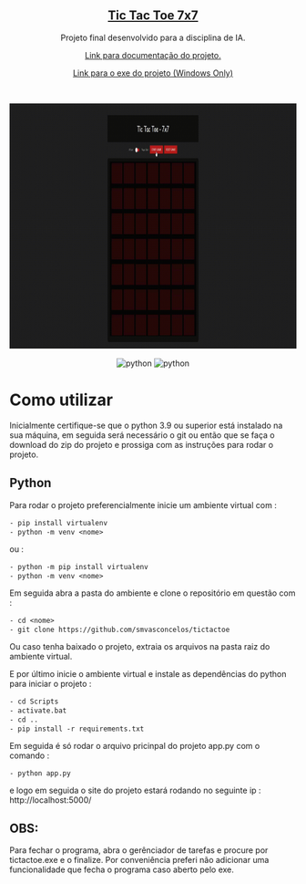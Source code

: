 <!-- PROJECT LOGO -->
<br />
<p align="center">
  <a href="https://github.com/smvasconcelos/tictactoe">
	<h2 align="center">Tic Tac Toe 7x7</h2>
  </a>
  <p align="center">
    Projeto final desenvolvido para a disciplina de IA.
    <br />
  </p>
  <p align="center"><a href="https://smvasconcelos.github.io/tictactoe/"> Link para documentação do projeto. <a/></p>
  <p align="center"><a href="https://github.com/smvasconcelos/tictactoe/raw/master/docs/TicTacToe.exe"> Link para o exe do projeto (Windows Only) <a/></p>
    <br />
</p>

<img alt="Gif da Aplicação" src="docs\tictactoe.gif"  height="430">

<p align="center" >
	<img alt="python" src="https://badges.aleen42.com/src/python.svg">
	<img alt="python" src="https://img.shields.io/badge/3.9-python-blue">
 </p>

# Como utilizar

Inicialmente certifique-se que o python 3.9 ou superior está instalado na sua máquina, em seguida será necessário o git ou então que se faça o download do zip do projeto e prossiga com as instruções para rodar o projeto.

## Python

Para rodar o projeto preferencialmente inicie um ambiente virtual com :

```
- pip install virtualenv
- python -m venv <nome>
```

ou :

```
- python -m pip install virtualenv
- python -m venv <nome>
```

Em seguida abra a pasta do ambiente e clone o repositório em questão com :

```
- cd <nome>
- git clone https://github.com/smvasconcelos/tictactoe
```

Ou caso tenha baixado o projeto, extraia os arquivos na pasta raiz do ambiente virtual.

E por último inicie o ambiente virtual e instale as dependências do python para iniciar o projeto :

```
- cd Scripts
- activate.bat
- cd ..
- pip install -r requirements.txt
```

Em seguida é só rodar o arquivo pricinpal do projeto app.py com o comando :

```
- python app.py
```

e logo em seguida o site do projeto estará rodando no seguinte ip : http://localhost:5000/

## OBS:

Para fechar o programa, abra o gerênciador de tarefas e procure por tictactoe.exe e o finalize. Por conveniência preferi não adicionar uma funcionalidade que fecha o programa caso aberto pelo exe.
